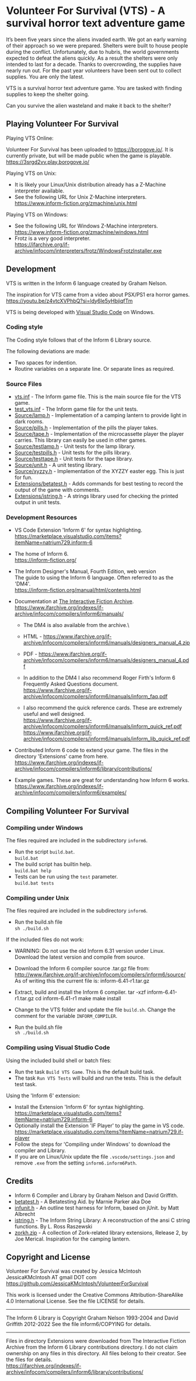# Volunteer For Survival (VTS) - A survival horror text adventure game

It’s been five years since the aliens invaded earth. We got an early warning of their approach so we were prepared. Shelters were built to house people during the conflict. Unfortunately, due to hubris, the world governments expected to defeat the aliens quickly. As a result the shelters were only intended to last for a decade. Thanks to overcrowding, the supplies have nearly run out. For the past year volunteers have been sent out to collect supplies. You are only the latest.

VTS is a survival horror text adventure game. You are tasked with finding supplies to keep the shelter going.

Can you survive the alien wasteland and make it back to the shelter?

## Playing Volunteer For Survival

Playing VTS Online:

Volunteer For Survival has been uploaded to <https://borogove.io/>.
It is currently private, but will be made public when the game is playable.\
<https://3srgd2vv.play.borogove.io/>

Playing VTS on Unix:

* It is likely your Linux/Unix distribution already has a Z-Machine interpreter available.
* See the following URL for Unix Z-Machine interpreters.\
  <https://www.inform-fiction.org/zmachine/unix.html>

Playing VTS on Windows:

* See the following URL for Windows Z-Machine interpreters.\
  <https://www.inform-fiction.org/zmachine/windows.html>
* Frotz is a very good interpreter.\
  <https://ifarchive.org/if-archive/infocom/interpreters/frotz/WindowsFrotzInstaller.exe>

## Development

VTS is written in the Inform 6 language created by Graham Nelson.

The inspiration for VTS came from a video about PSX/PS1 era horror games.\
<https://youtu.be/z4vtcXVPhbQ?si=ldy6Ie5yHbjiqfTm>

VTS is being developed with [Visual Studio Code](https://code.visualstudio.com/) on Windows.

### Coding style

The Coding style follows that of the Inform 6 Library source.

The following deviations are made:

* Two spaces for indention.
* Routine variables on a separate line. Or separate lines as required.

### Source Files

* [vts.inf](https://github.com/JessicaKMcIntosh/VolunteerForSurvival/blob/main/vts.inf) - The Inform game file. This is the main source file for the VTS game.
* [test_vts.inf](https://github.com/JessicaKMcIntosh/VolunteerForSurvival/blob/main/test_vts.inf) - The Inform game file for the unit tests.
* [Source/lamp.h](https://github.com/JessicaKMcIntosh/VolunteerForSurvival/blob/main/Source/lamp.h) - Implementation of a camping lantern to provide light in dark rooms.
* [Source/pills.h](https://github.com/JessicaKMcIntosh/VolunteerForSurvival/blob/main/Source/pills.h) - Implementation of the pills the player takes.
* [Source/tape.h](https://github.com/JessicaKMcIntosh/VolunteerForSurvival/blob/main/Source/tape.h) - Implementation of the microcassette player the player carries. This library can easily be used in other games.
* [Source/testlamp.h](https://github.com/JessicaKMcIntosh/VolunteerForSurvival/blob/main/Source/testlamp.h) - Unit tests for the lamp library.
* [Source/testpills.h](https://github.com/JessicaKMcIntosh/VolunteerForSurvival/blob/main/Source/testpills.h) - Unit tests for the pills library.
* [Source/testtape.h](https://github.com/JessicaKMcIntosh/VolunteerForSurvival/blob/main/Source/testtape.h) - Unit tests for the tape library.
* [Source/unit.h](https://github.com/JessicaKMcIntosh/VolunteerForSurvival/blob/main/Source/xyzunitzy.h) - A unit testing library.
* [Source/xyzzy.h](https://github.com/JessicaKMcIntosh/VolunteerForSurvival/blob/main/Source/xyzzy.h) - Implementation of the XYZZY easter egg. This is just for fun.
* [Extensions/betatest.h](https://github.com/JessicaKMcIntosh/VolunteerForSurvival/blob/main/Extensions/betatest.h) - Adds commands for best testing to record the output of the game with comments.
* [Extensions/istring.h](https://github.com/JessicaKMcIntosh/VolunteerForSurvival/blob/main/Extensions/istring.h) - A strings library used for checking the printed output in unit tests.

### Development Resources

* VS Code Extension 'Inform 6' for syntax highlighting.\
  <https://marketplace.visualstudio.com/items?itemName=natrium729.inform-6>

* The home of Inform 6.\
  <https://inform-fiction.org/>

* The Inform Designer's Manual, Fourth Edition, web version\
  The guide to using the Inform 6 language. Often referred to as the 'DM4'.\
  <https://inform-fiction.org/manual/html/contents.html>

* Documentation at [The Interactive Fiction Archive](https://www.ifarchive.org/).\
  <https://www.ifarchive.org/indexes/if-archive/infocom/compilers/inform6/manuals/>

  * The DM4 is also available from the archive.\
  * HTML - <https://www.ifarchive.org/if-archive/infocom/compilers/inform6/manuals/designers_manual_4.zip>
  * PDF - <https://www.ifarchive.org/if-archive/infocom/compilers/inform6/manuals/designers_manual_4.pdf>

  * In addition to the DM4 I also recommend Roger Firth's Inform 6 Frequently Asked Questions document.\
  <https://www.ifarchive.org/if-archive/infocom/compilers/inform6/manuals/inform_faq.pdf>

  * I also recommend the quick reference cards. These are extremely useful and well designed.\
  <https://www.ifarchive.org/if-archive/infocom/compilers/inform6/manuals/inform_quick_ref.pdf>\
  <https://www.ifarchive.org/if-archive/infocom/compilers/inform6/manuals/inform_lib_quick_ref.pdf>

* Contributed Inform 6 code to extend your game. The files in the directory 'Extensions' came from here.\
  <https://www.ifarchive.org/indexes/if-archive/infocom/compilers/inform6/library/contributions/>

* Example games. These are great for understanding how Inform 6 works.\
  <https://www.ifarchive.org/indexes/if-archive/infocom/compilers/inform6/examples/>

## Compiling Volunteer For Survival

### Compiling under Windows

The files required are included in the subdirectory `inform6`.

* Run the script `build.bat`. \
  `build.bat`
* The build script has builtin help.\
  `build.bat help`
* Tests can be run using the `test` parameter.\
  `build.bat tests`

### Compiling under Unix

The files required are included in the subdirectory `inform6`.

* Run the build.sh file \
  `sh ./build.sh`

If the included files do not work:

* WARNING: Do not use the old Inform 6.31 version under Linux.
  Download the latest version and compile from source.
* Download the Inform 6 compiler source .tar.gz file from:
  <http://www.ifarchive.org/if-archive/infocom/compilers/inform6/source/>
  As of writing this the current file is: inform-6.41-r1.tar.gz
* Extract, build and install the Inform 6 compiler.
  tar -xzf inform-6.41-r1.tar.gz
  cd inform-6.41-r1
  make
  make install
* Change to the VTS folder and update the file `build.sh`.
  Change the comment for the variable `INFORM_COMPILER`.

* Run the build.sh file \
  `sh ./build.sh`

### Compiling using Visual Studio Code

Using the included build shell or batch files:

* Run the task `Build VTS Game`. This is the default build task.
* The task `Run VTS Tests` will build and run the tests. This is the default test task.

Using the 'Inform 6' extension:

* Install the Extension 'Inform 6' for syntax highlighting.\
  <https://marketplace.visualstudio.com/items?itemName=natrium729.inform-6>
* Optionally install the Extension 'IF Player' to play the game in VS code.\
  <https://marketplace.visualstudio.com/items?itemName=natrium729.if-player>
* Follow the steps for 'Compiling under Windows' to download the compiler and Library.
* If you are on Linux/Unix update the file `.vscode/settings.json` and remove `.exe` from the setting `inform6.inform6Path`.

## Credits

* Inform 6 Compiler and Library by Graham Nelson and David Griffith.
* [betatest.h](https://www.ifarchive.org/if-archive/infocom/compilers/inform6/library/contributions/betatest.h) - A Betatesting Aid. by Marnie Parker aka Doe
* [infunit.h](https://www.ifarchive.org/if-archive/infocom/compilers/inform6/library/contributions/infunit.h) - An outline test harness for Inform, based on jUnit. by Matt Albrecht
* [istring.h](https://www.ifarchive.org/if-archive/infocom/compilers/inform6/library/contributions/istring.h) - The Inform String Library: A reconstruction of the ansi C string functions. By L. Ross Raszewski
* [zorkh.zip](https://www.ifarchive.org/if-archive/infocom/compilers/inform6/library/contributions/zorkh.zip) - A collection of Zork-related library extensions, Release 2, by Joe Merical. Inspiration for the camping lantern.

## Copyright and License

Volunteer For Survival was created by Jessica McIntosh\
JessicaKMcIntosh AT gmail DOT com\
<https://github.com/JessicaKMcIntosh/VolunteerForSurvival>

This work is licensed under the Creative Commons Attribution-ShareAlike 4.0 International License. See the file LICENSE for details.

---

The Inform 6 Library is Copyright Graham Nelson 1993-2004 and David Griffith 2012-2022
See the file inform6/COPYING for details.

---

Files in directory Extensions were downloaded from The Interactive Fiction Archive
from the Inform 6 Library contributions directory. I do not claim ownership on
any files in this directory. All files belong to their creator. See the files
for details.\
<https://ifarchive.org/indexes/if-archive/infocom/compilers/inform6/library/contributions/>
